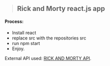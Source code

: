 > ## Rick and Morty react.js app

#### Process:

- Install react
- replace src with the repositories src
- run npm start
- Enjoy.

External API used: [RICK AND MORTY API](https://rickandmortyapi.com/).
